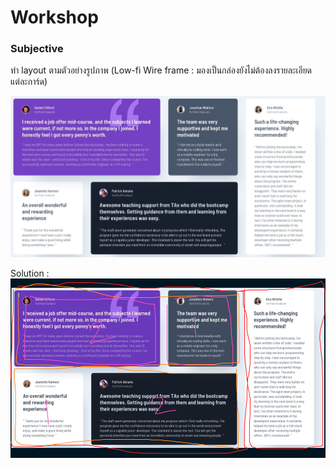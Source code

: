 # Workshop

### Subjective

ทำ layout ตามตัวอย่างรูปภาพ (Low-fi Wire frame : มองเป็นกล่องยังไม่ต้องลงรายละเอียดแต่ละการ์ด)

![img](./images/example.png)

Solution :
![img](images/F3A33499-1159-49C3-9E6F-A6140193DEBE.png)
